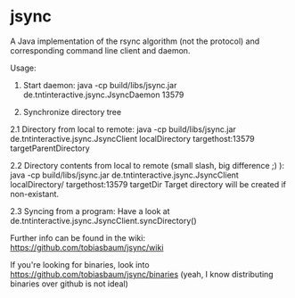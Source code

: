jsync
=====

A Java implementation of the rsync algorithm (not the protocol) and corresponding command 
line client and daemon.

Usage:

1. Start daemon:
java -cp build/libs/jsync.jar de.tntinteractive.jsync.JsyncDaemon 13579

2. Synchronize directory tree

2.1 Directory from local to remote:
java -cp build/libs/jsync.jar de.tntinteractive.jsync.JsyncClient localDirectory targethost:13579 targetParentDirectory

2.2 Directory contents from local to remote (small slash, big difference ;) ):
java -cp build/libs/jsync.jar de.tntinteractive.jsync.JsyncClient localDirectory/ targethost:13579 targetDir
Target directory will be created if non-existant.

2.3 Syncing from a program:
Have a look at de.tntinteractive.jsync.JsyncClient.syncDirectory()


Further info can be found in the wiki:
https://github.com/tobiasbaum/jsync/wiki

If you're looking for binaries, look into
https://github.com/tobiasbaum/jsync/binaries
(yeah, I know distributing binaries over github is not ideal)

